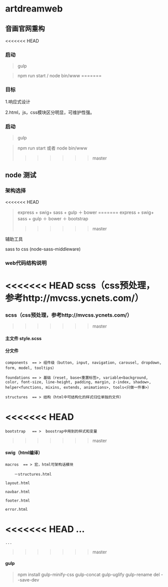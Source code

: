 # artdreamweb
 
## 音画官网重构

<<<<<<< HEAD
### 启动
> gulp

> npm run start / node bin/www
=======
### 目标

1.响应式设计

2.html，js，css模块区分明显，可维护性强。

### 启动
> gulp

> npm run start 或者 node bin/www
>>>>>>> master

## node 测试

### 架构选择

<<<<<<< HEAD
> express + swig+ sass + gulp ＋ bower
=======
> express + swig+ sass + gulp ＋ bower ＋ bootstrap
>>>>>>> master

辅助工具

sass to css (node-sass-middleware)  

### web代码结构说明

<<<<<<< HEAD
scss（css预处理，参考http://mvcss.ycnets.com/）
=======
### scss（css预处理，参考http://mvcss.ycnets.com/）
>>>>>>> master

#### 主文件 style.scss

#### 分文件  
	components  == > 组件级（button, input, navigation, carousel, dropdown, form, model, tooltips）

	foundations == > 基础（reset, base<重置标签>, variable<background, color, font-size, line-height, padding, margin, z-index, shadow>, helper<functions, mixins, extends, animations>, tools<只做一件事>）
	
	structures  == > 结构（html中可结构化的样式归位单独的文件）
<<<<<<< HEAD
=======
	
	bootstrap   == >  boostrap中用到的样式和变量
>>>>>>> master

#### swig（html编译）

	macros  == > 宏，html可架构话模块
	
		－structures.html
		
	layout.html
	
	navbar.html
	
	footer.html
	
	error.html
	
<<<<<<< HEAD
	...	
=======
	...
	
	
>>>>>>> master


#### gulp

> npm install gulp-minify-css gulp-concat gulp-uglify gulp-rename del --save-dev


 
 
